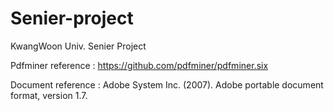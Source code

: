 # Senier-project
KwangWoon Univ. Senier Project


Pdfminer reference : https://github.com/pdfminer/pdfminer.six<br>

Document reference : Adobe System Inc. (2007). Adobe portable document format, version 1.7.
